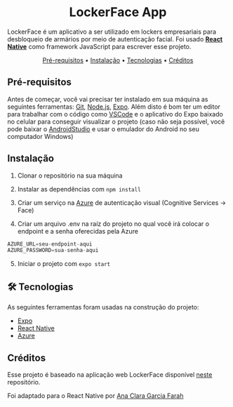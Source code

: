 <div align="center">
  <h1>LockerFace App</h1>
</div>

LockerFace é um aplicativo a ser utilizado em lockers empresariais para desbloqueio de armários por meio de autenticação facial. 
Foi usado [**React Native**](https://reactnative.dev/) como framework JavaScript para escrever esse projeto. 

<p align="center">
 <a href="#pre-requisitos">Pré-requisitos</a> •
 <a href="#instalacao">Instalação</a> •
 <a href="#tecnologias">Tecnologias</a> •
 <a href="#creditos">Créditos</a>
</p>

## Pré-requisitos 

Antes de começar, você vai precisar ter instalado em sua máquina as seguintes ferramentas:
[Git](https://git-scm.com), [Node.js](https://nodejs.org/en/), [Expo](https://docs.expo.io/). 
Além disto é bom ter um editor para trabalhar com o código como [VSCode](https://code.visualstudio.com/) e o aplicativo do Expo baixado no celular para conseguir visualizar o projeto (caso não seja possível, você pode baixar o [AndroidStudio](https://developer.android.com/studio/run/emulator) e usar o emulador do Android no seu computador Windows)

## Instalação

1. Clonar o repositório na sua máquina

2. Instalar as dependências com `npm install`

3. Criar um serviço na [Azure](https://portal.azure.com/) de autenticação visual (Cognitive Services -> Face)

4. Criar um arquivo .env na raíz do projeto no qual você irá colocar o endpoint e a senha oferecidas pela Azure
```JavaScript
AZURE_URL=seu-endpoint-aqui
AZURE_PASSWORD=sua-senha-aqui
```

5. Iniciar o projeto com `expo start`

## 🛠 Tecnologias

As seguintes ferramentas foram usadas na construção do projeto:

- [Expo](https://expo.io/)
- [React Native](https://reactnative.dev/)
- [Azure](https://portal.azure.com/)

## Créditos

Esse projeto é baseado na aplicação web LockerFace disponível [neste](https://github.com/anaclara-gf/TF005-Avanade) repositório. 

Foi adaptado para o React Native por [Ana Clara Garcia Farah](https://github.com/anaclara-gf)